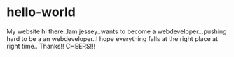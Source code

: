 # hello-world
My website
hi there..Iam jessey..wants to become a webdeveloper...pushing hard to be a an webdeveloper..I hope everything falls at the right place at right time..
Thanks!!
CHEERS!!!
